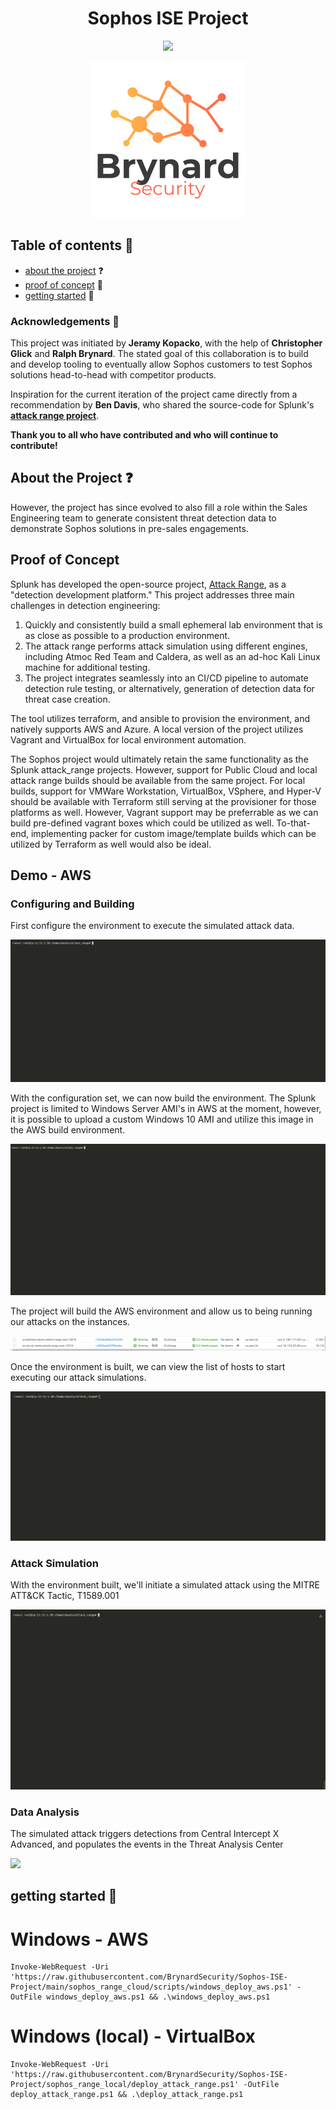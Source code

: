 # <center>Sophos ISE Project</center>
<p align="center">
    <img src="https://img.shields.io/badge/made for-sophos%20sales%20engineering-blue">
</p>
<p align="center">
    <a href="https://github.com/BrynardSecurity/Sophos-ISE-Project">
        <img src="images/logo.png" alt="logo" width="250" height="250">
    </a>

## Table of contents :open_book:
* [about the project](#about-the-project) :question:
* [proof of concept](#proof-of-concept) :rocket:
* [getting started](#getting-started) :vertical_traffic_light:


### Acknowledgements :clap:

This project was initiated by **Jeramy Kopacko**, with the help of **Christopher Glick** and **Ralph Brynard**. The stated goal of this collaboration is to build and develop tooling to eventually allow Sophos customers to test Sophos solutions head-to-head with competitor products. 

Inspiration for the current iteration of the project came directly from a recommendation by **Ben Davis**, who shared the source-code for Splunk's [**attack range project**](https://github.com/splunk/attack_range).

**Thank you to all who have contributed and who will continue to contribute!**

## About the Project :question:

However, the project has since evolved to also fill a role within the Sales Engineering team to generate consistent threat detection data to demonstrate Sophos solutions in pre-sales engagements. 



## Proof of Concept

<p>
Splunk has developed the open-source project, <a href="https://github.com/splunk/attack_range">Attack Range</a>, as a "detection development platform." This project addresses three main challenges in detection engineering:
<ol>
    <li> Quickly and consistently build a small ephemeral lab environment that is as close as possible to a production environment.
    <li> The attack range performs attack simulation using different engines, including Atmoc Red Team and Caldera, as well as an ad-hoc Kali Linux machine for additional testing.
    <li> The project integrates seamlessly into an CI/CD pipeline to automate detection rule testing, or alternatively, generation of detection data for threat case creation.
</ol>
<p>
The tool utilizes terraform, and ansible to provision the environment, and natively supports AWS and Azure. A local version of the project utilizes Vagrant and VirtualBox for local environment automation.
</p>
<p>
The Sophos project would ultimately retain the same functionality as the Splunk attack_range projects. However, support for Public Cloud and local attack range builds should be available from the same project. For local builds, support for VMWare Workstation, VirtualBox, VSphere, and Hyper-V should be available with Terraform still serving at the provisioner for those platforms as well. However, Vagrant support may be preferrable as we can build pre-defined vagrant boxes which could be utilized as well. To-that-end, implementing packer for custom image/template builds which can be utilized by Terraform as well would also be ideal.
</p>

## Demo - AWS 

<h3 align="left">Configuring and Building</h2>
<p>
First configure the environment to execute the simulated attack data.
<p>
<img src="images/attack_range_configure.gif">
</p>
<p>
With the configuration set, we can now build the environment. The Splunk project is limited to Windows Server AMI's in AWS at the moment, however, it is possible to upload a custom Windows 10 AMI and utilize this image in the AWS build environment. 
</p>
<p>
<img src="images/attack_range_build.gif">
</p>
The project will build the AWS environment and allow us to being running our attacks on the instances. 
</p>
<p>
<img src="images/attack_range_ec2.png">
</p>
<p>Once the environment is built, we can view the list of hosts to start executing our attack simulations.</p>
<p><img src="images/attack_range_show.gif"></p>
<h3 align="left">Attack Simulation</h3>
<p>With the environment built, we'll initiate a simulated attack using the MITRE ATT&CK Tactic, T1589.001</p>
<p><img src="images/attack_range_attack.gif"></p>
<h3 align="left">Data Analysis</h3>
<p>The simulated attack triggers detections from Central Intercept X Advanced, and populates the events in the Threat Analysis Center</p>
<p><img src="images/attack_range_data.gif"></p>

## getting started :vertical_traffic_light:
# Windows - AWS

```
Invoke-WebRequest -Uri 'https://raw.githubusercontent.com/BrynardSecurity/Sophos-ISE-Project/main/sophos_range_cloud/scripts/windows_deploy_aws.ps1' -OutFile windows_deploy_aws.ps1 && .\windows_deploy_aws.ps1      
```

# Windows (local) - VirtualBox

```
Invoke-WebRequest -Uri 'https://raw.githubusercontent.com/BrynardSecurity/Sophos-ISE-Project/sophos_range_local/deploy_attack_range.ps1' -OutFile deploy_attack_range.ps1 && .\deploy_attack_range.ps1      
```
